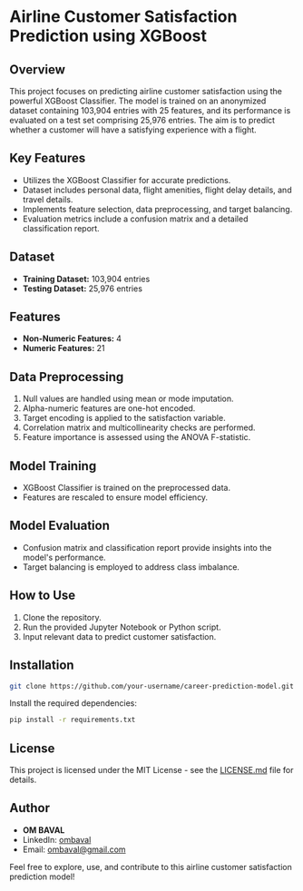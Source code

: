 # Airline Customer Satisfaction Prediction using XGBoost

## Overview

This project focuses on predicting airline customer satisfaction using the powerful XGBoost Classifier. The model is trained on an anonymized dataset containing 103,904 entries with 25 features, and its performance is evaluated on a test set comprising 25,976 entries. The aim is to predict whether a customer will have a satisfying experience with a flight.

## Key Features

- Utilizes the XGBoost Classifier for accurate predictions.
- Dataset includes personal data, flight amenities, flight delay details, and travel details.
- Implements feature selection, data preprocessing, and target balancing.
- Evaluation metrics include a confusion matrix and a detailed classification report.

## Dataset

- **Training Dataset:** 103,904 entries
- **Testing Dataset:** 25,976 entries

## Features

- **Non-Numeric Features:** 4
- **Numeric Features:** 21

## Data Preprocessing

1. Null values are handled using mean or mode imputation.
2. Alpha-numeric features are one-hot encoded.
3. Target encoding is applied to the satisfaction variable.
4. Correlation matrix and multicollinearity checks are performed.
5. Feature importance is assessed using the ANOVA F-statistic.

## Model Training

- XGBoost Classifier is trained on the preprocessed data.
- Features are rescaled to ensure model efficiency.

## Model Evaluation

- Confusion matrix and classification report provide insights into the model's performance.
- Target balancing is employed to address class imbalance.

## How to Use

1. Clone the repository.
2. Run the provided Jupyter Notebook or Python script.
3. Input relevant data to predict customer satisfaction.

## Installation
```bash
git clone https://github.com/your-username/career-prediction-model.git
```
Install the required dependencies:
```bash
pip install -r requirements.txt
```

## License

This project is licensed under the MIT License - see the [LICENSE.md](LICENSE.md) file for details.

## Author

- **OM BAVAL**
- LinkedIn: [ombaval](https://www.linkedin.com/in/ombaval/)
- Email: ombaval@gmail.com

Feel free to explore, use, and contribute to this airline customer satisfaction prediction model!

